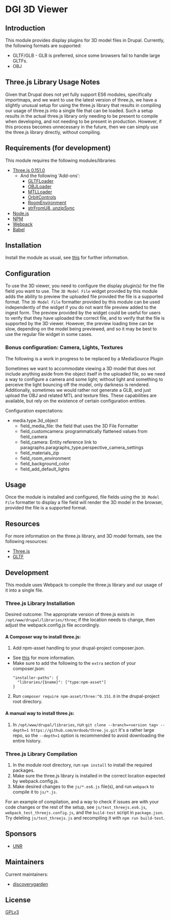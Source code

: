 # DGI 3D Viewer

## Introduction
This module provides display plugins for 3D model files in Drupal.
Currently, the following formats are supported:
* GLTF/GLB - GLB is preferred, since some browsers fail to handle large GLTFs.
* OBJ

## Three.js Library Usage Notes
Given that Drupal does not yet fully support ES6 modules, specifically
importmaps, and we want to use the latest version of three.js, we have
a slightly unusual setup for using the three.js library that results in
compiling our usage of three.js into a single file that can be loaded.
Such a setup results in the actual three.js library only needing to be
present to compile when developing, and not needing to be present in
production. However, if this process becomes unnecessary in the future,
then we can simply use the three.js library directly, without compiling.

## Requirements (for development)
This module requires the following modules/libraries:
* [Three.js 0.151.0](https://github.com/mrdoob/three.js/releases/tag/r151 )
  * And the following 'Add-ons':
    * [GLTFLoader](https://github.com/mrdoob/three.js/blob/r151/examples/jsm/loaders/GLTFLoader.js)
    * [OBJLoader](https://github.com/mrdoob/three.js/blob/r151/examples/jsm/loaders/OBJLoader.js)
    * [MTLLoader](https://github.com/mrdoob/three.js/blob/r151/examples/jsm/loaders/MTLLoader.js)
    * [OrbitControls](https://github.com/mrdoob/three.js/blob/r151/examples/jsm/controls/OrbitControls.js)
    * [RoomEnvironment](https://github.com/mrdoob/three.js/blob/r151/examples/jsm/environments/RoomEnvironment.js)
    * [strFromU8, unzipSync](https://github.com/mrdoob/three.js/blob/r151/examples/jsm/libs/fflate.module.js)
* [Node.js](https://nodejs.org/en/)
* [NPM](https://www.npmjs.com/)
* [Webpack](https://webpack.js.org/)
* [Babel](https://babeljs.io/)

## Installation
Install the module as usual,
see [this](https://www.drupal.org/docs/8/extending-drupal-8/installing-drupal-8-modules) for further information.

## Configuration
To use the 3D viewer, you need to configure the display plugin(s) for the file field you want to use.
The `3D Model File` widget provided by this module adds the ability to preview the uploaded file
provided the file is a supported format. The `3D Model File` formatter provided by this module can be
used independently of the widget if you do not want file preview added to the ingest form.
The preview provided by the widget could be useful for users to verify that they have uploaded the correct file,
and to verify that the file is supported by the 3D viewer. However, the preview loading time can be slow, depending
on the model being previewed, and so it may be best to use the regular file widget in some cases.

### Bonus configuration: Camera, Lights, Textures
The following is a work in progress to be replaced by a MediaSource Plugin

Sometimes we want to accommodate viewing a 3D model that does not include anything aside from the object itself in
the uploaded file, so we need a way to configure a camera and some light; without light and something to perceive
the light bouncing off the model, only darkness is rendered. Additionally, sometimes we would rather not generate
a GLB, and just upload the OBJ and related MTL and texture files. These capabilities are available, but rely on
the existence of certain configuration entities.

Configuration expectations:
* media.type.3d_object
  * field_media_file: the field that uses the 3D File Formatter
  * field_customcamera: programmatically flattened values from field_camera
  * field_camera: Entity reference link to paragraphs.paragraphs_type.perspective_camera_settings
  * field_materials_zip
  * field_room_environment
  * field_background_color
  * field_add_default_lights

## Usage
Once the module is installed and configured, file fields using the `3D Model File` formatter to display a file field
will render the 3D model in the browser, provided the file is a supported format.

## Resources
For more information on the three.js library, and 3D model formats, see the following resources:
* [Three.js](https://threejs.org/)
* [GLTF](https://www.khronos.org/gltf/)

## Development
This module uses Webpack to compile the three.js library and our usage of it into a single file.
### Three.js Library Installation
Desired outcome: The appropriate version of three.js exists in
`/opt/www/drupal/libraries/three`; if the location needs to change, then
adjust the webpack.config.js file accordingly.

#### A Composer way to install three.js:
1. Add npm-asset handling to your drupal-project composer.json.
* See [this](https://www.drupal.org/docs/develop/using-composer/manage-dependencies#third-party-libraries) for more information.
* Make sure to add the following to the `extra` section of your composer.json:
  ```
  "installer-paths": {
    "libraries/{$name}": ["type:npm-asset"]
  }
  ```
2. Run `composer require npm-asset/three:^0.151.0` in the drupal-project root directory.

#### A manual way to install three.js:
1. In `/opt/www/drupal/libraries`, run `git clone --branch=<version tag> --depth=1 https://github.com/mrdoob/three.js.git`
   It's a rather large repo, so the `--depth=1` option is recommended to avoid downloading the entire history.

### Three.js Library Compilation
1. In the module root directory, run `npm install` to install the required packages.
2. Make sure the three.js library is installed in the correct location expected by webpack.config.js.
3. Make desired changes to the `js/*.es6.js` file(s), and run `webpack` to compile it to `js/*.js`.

For an example of compilation, and a way to check if issues are with your code
changes or the rest of the setup, see `js/test_threejs.es6.js`,
`webpack_test_threejs.config.js`, and the `build-test` script in `package.json`.
Try deleting `js/test_threejs.js` and recompiling it with `npm run build-test`.

## Sponsors
* [UNR](https://library.unr.edu/)

## Maintainers
Current maintainers:
* [discoverygarden](https://discoverygarden.ca/)

## License
[GPLv3](http://www.gnu.org/licenses/gpl-3.0.txt)

